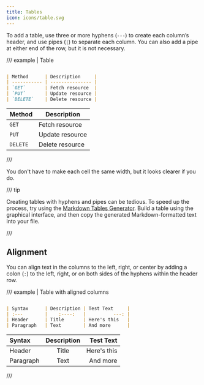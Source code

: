 ```yaml
---
title: Tables
icon: icons/table.svg
---
```


To add a table, use three or more hyphens (`---`) to create each column’s header, and use pipes (`|`) to separate each column. You can also add a pipe at either end of the row, but it is not necessary.

/// example | Table

```md

| Method      | Description     |
| ----------- | --------------- |
| `GET`       | Fetch resource  |
| `PUT`       | Update resource |
| `DELETE`    | Delete resource |

```

| Method      | Description     |
| ----------- | --------------- |
| `GET`       | Fetch resource  |
| `PUT`       | Update resource |
| `DELETE`    | Delete resource |

///

You don't have to make each cell the same width, but it looks clearer if you do.

/// tip

Creating tables with hyphens and pipes can be tedious. To speed up the process, try using the [Markdown Tables Generator](https://www.tablesgenerator.com/markdown_tables). Build a table using the graphical interface, and then copy the generated Markdown-formatted text into your file.

///

## Alignment

You can align text in the columns to the left, right, or center by adding a colon (`:`) to the left, right, or on both sides of the hyphens within the header row.

/// example | Table with aligned columns

```md

| Syntax      | Description | Test Text     |
| :---        |    :----:   |          ---: |
| Header      | Title       | Here's this   |
| Paragraph   | Text        | And more      |

```

| Syntax      | Description | Test Text     |
| :---        |    :----:   |          ---: |
| Header      | Title       | Here's this   |
| Paragraph   | Text        | And more      |

///
